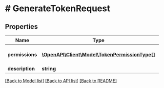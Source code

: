 # # GenerateTokenRequest

## Properties

Name | Type | Description | Notes
------------ | ------------- | ------------- | -------------
**permissions** | [**\OpenAPI\Client\Model\TokenPermissionType[]**](TokenPermissionType.md) | Uprawnienia przypisane tokenowi. | [optional]
**description** | **string** | Opis tokena. | [optional]

[[Back to Model list]](../../README.md#models) [[Back to API list]](../../README.md#endpoints) [[Back to README]](../../README.md)
